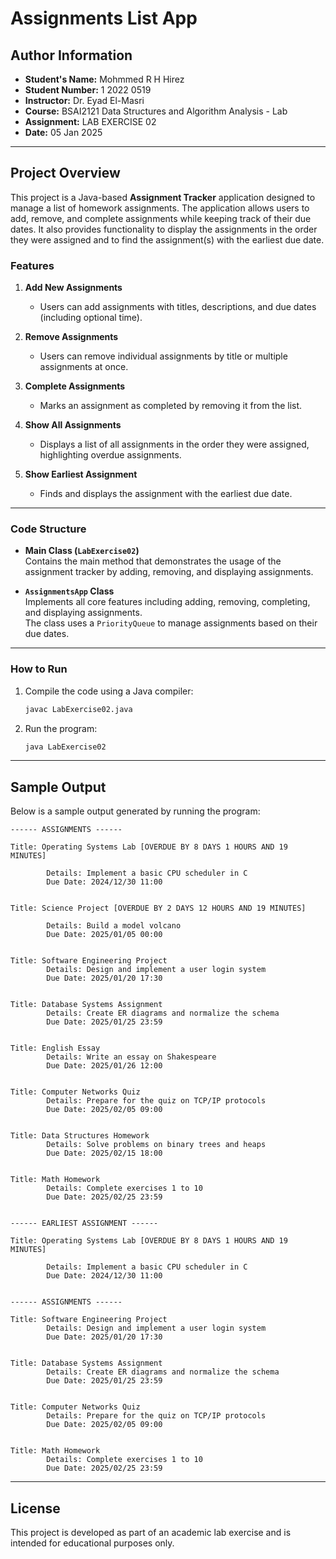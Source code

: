 
# Assignments List App

## Author Information

- **Student's Name:** Mohmmed R H Hirez  
- **Student Number:** 1 2022 0519  
- **Instructor:** Dr. Eyad El-Masri  
- **Course:** BSAI2121 Data Structures and Algorithm Analysis - Lab  
- **Assignment:** LAB EXERCISE 02  
- **Date:** 05 Jan 2025  

---

## Project Overview

This project is a Java-based **Assignment Tracker** application designed to manage a list of homework assignments. The application allows users to add, remove, and complete assignments while keeping track of their due dates. It also provides functionality to display the assignments in the order they were assigned and to find the assignment(s) with the earliest due date.

### Features

1. **Add New Assignments**  
   - Users can add assignments with titles, descriptions, and due dates (including optional time).

2. **Remove Assignments**  
   - Users can remove individual assignments by title or multiple assignments at once.

3. **Complete Assignments**  
   - Marks an assignment as completed by removing it from the list.

4. **Show All Assignments**  
   - Displays a list of all assignments in the order they were assigned, highlighting overdue assignments.

5. **Show Earliest Assignment**  
   - Finds and displays the assignment with the earliest due date.

---

### Code Structure

- **Main Class (`LabExercise02`)**  
  Contains the main method that demonstrates the usage of the assignment tracker by adding, removing, and displaying assignments.
  
- **`AssignmentsApp` Class**  
  Implements all core features including adding, removing, completing, and displaying assignments.  
  The class uses a `PriorityQueue` to manage assignments based on their due dates.

---

### How to Run

1. Compile the code using a Java compiler:
   ```bash
   javac LabExercise02.java
   ```
2. Run the program:
   ```bash
   java LabExercise02
   ```

---

## Sample Output

Below is a sample output generated by running the program:

```
------ ASSIGNMENTS ------

Title: Operating Systems Lab [OVERDUE BY 8 DAYS 1 HOURS AND 19 MINUTES]

        Details: Implement a basic CPU scheduler in C
        Due Date: 2024/12/30 11:00


Title: Science Project [OVERDUE BY 2 DAYS 12 HOURS AND 19 MINUTES]

        Details: Build a model volcano
        Due Date: 2025/01/05 00:00


Title: Software Engineering Project
        Details: Design and implement a user login system
        Due Date: 2025/01/20 17:30


Title: Database Systems Assignment
        Details: Create ER diagrams and normalize the schema
        Due Date: 2025/01/25 23:59


Title: English Essay
        Details: Write an essay on Shakespeare
        Due Date: 2025/01/26 12:00


Title: Computer Networks Quiz
        Details: Prepare for the quiz on TCP/IP protocols
        Due Date: 2025/02/05 09:00


Title: Data Structures Homework
        Details: Solve problems on binary trees and heaps
        Due Date: 2025/02/15 18:00


Title: Math Homework
        Details: Complete exercises 1 to 10
        Due Date: 2025/02/25 23:59


------ EARLIEST ASSIGNMENT ------

Title: Operating Systems Lab [OVERDUE BY 8 DAYS 1 HOURS AND 19 MINUTES]

        Details: Implement a basic CPU scheduler in C
        Due Date: 2024/12/30 11:00


------ ASSIGNMENTS ------

Title: Software Engineering Project
        Details: Design and implement a user login system
        Due Date: 2025/01/20 17:30


Title: Database Systems Assignment
        Details: Create ER diagrams and normalize the schema
        Due Date: 2025/01/25 23:59


Title: Computer Networks Quiz
        Details: Prepare for the quiz on TCP/IP protocols
        Due Date: 2025/02/05 09:00


Title: Math Homework
        Details: Complete exercises 1 to 10
        Due Date: 2025/02/25 23:59
```

---

## License

This project is developed as part of an academic lab exercise and is intended for educational purposes only.
